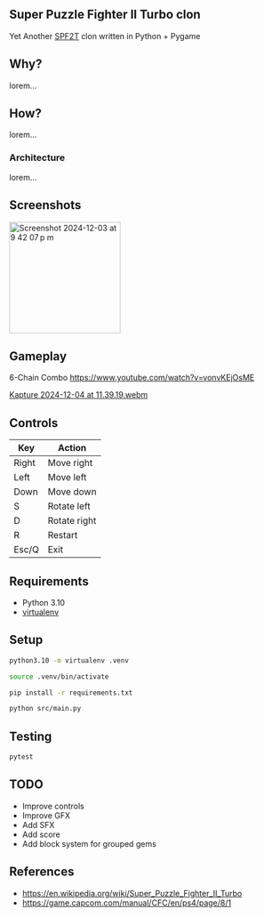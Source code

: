 ## Super Puzzle Fighter II Turbo clon

Yet Another [SPF2T](https://en.wikipedia.org/wiki/Super_Puzzle_Fighter_II_Turbo) clon written in Python + Pygame

## Why?

lorem...

## How?

lorem...

### Architecture

lorem...

## Screenshots

<img width="200" alt="Screenshot 2024-12-03 at 9 42 07 p m" src="https://github.com/user-attachments/assets/8e37d7ae-ba20-4845-8fe0-f8c281c86467">

## Gameplay

6-Chain Combo
https://www.youtube.com/watch?v=vonvKEjOsME

[Kapture 2024-12-04 at 11.39.19.webm](https://github.com/user-attachments/assets/8f74ee51-e69d-483c-8a8e-e253ecc5424c)

## Controls

| Key   | Action        |
|-------|---------------|
| Right | Move right    |
| Left  | Move left     |
| Down  | Move down     |
| S     | Rotate left   |
| D     | Rotate right  |
| R     | Restart       |
| Esc/Q | Exit          |

## Requirements

- Python 3.10
- [virtualenv](https://virtualenv.pypa.io/en/latest/)

## Setup

```bash
python3.10 -m virtualenv .venv
```

```bash
source .venv/bin/activate
```

```bash
pip install -r requirements.txt
```

```bash
python src/main.py
```

## Testing

```bash
pytest
```

## TODO

- Improve controls
- Improve GFX
- Add SFX
- Add score
- Add block system for grouped gems

## References

- https://en.wikipedia.org/wiki/Super_Puzzle_Fighter_II_Turbo
- https://game.capcom.com/manual/CFC/en/ps4/page/8/1
